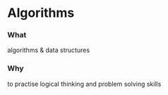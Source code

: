 # Algorithms
### What
algorithms & data structures

### Why
to practise logical thinking and problem solving skills
